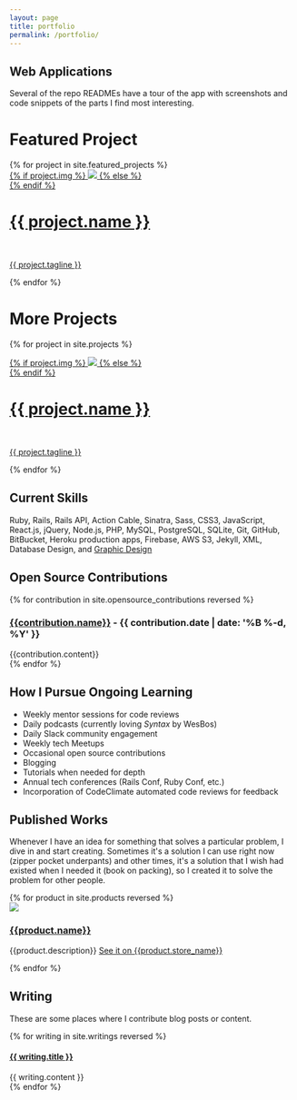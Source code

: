 ```yaml
---
layout: page
title: portfolio
permalink: /portfolio/
---
```


<div class="portfolio-index">

  <h2>Web Applications</h2>

  <p class="section-explanation">Several of the repo READMEs have a tour of the app with screenshots and code snippets of the parts I find most interesting.</p>

  <div class="rails-sites">
    <div class="projects-subhead">
      <h1>Featured Project</h1>
    </div> <!-- projects-subhead -->
  {% for project in site.featured_projects %}
    <div class="featured">
      <div class="thumbnail">
        <a href="{{ project.url }}">
          {% if project.img %}
          <img class="thumbnail" src="{{ project.img }}"/>
          {% else %}
          <div class="thumbnail blankbox"></div>
          {% endif %}
          <span>
            <h1>{{ project.name }}</h1>
            <br/>
            <p>{{ project.tagline }}</p>
          </span>
        </a>
      </div>
    </div>
  {% endfor %}
  </div>

  <div class="rails-sites">
    <div class="projects-subhead">
      <h1>More Projects</h1>
    </div>


  {% for project in site.projects %}
    <div class="project">
      <div class="thumbnail">
        <a href="{{ project.url }}">
          {% if project.img %}
          <img class="thumbnail" src="{{ project.img }}"/>
          {% else %}
          <div class="thumbnail blankbox"></div>
          {% endif %}
          <span>
            <h1>{{ project.name }}</h1>
            <br/>
            <p>{{ project.tagline }}</p>
          </span>
        </a>
      </div>
    </div>
  {% endfor %}
  </div>

  <h2>Current Skills</h2>

  <p class="section-explanation">Ruby, Rails, Rails API, Action Cable, Sinatra, Sass, CSS3, JavaScript, React.js, jQuery, Node.js, PHP, MySQL, PostgreSQL, SQLite, Git, GitHub, BitBucket, Heroku production apps, Firebase, AWS S3, Jekyll, XML, Database Design, and <a href="https://www.localflavormarketing.com/#portfolio" target="_blank">Graphic Design</a></p>

  <h2>Open Source Contributions</h2>

  <div class="open-source">
    {% for contribution in site.opensource_contributions reversed %}
      <article>
        <h3>
          <a href="{{contribution.site_url}}" target="_blank" alt="{{contribution.name}}">{{contribution.name}}</a>
          <span class="post-meta"> - {{ contribution.date | date: '%B %-d, %Y' }}</span>
        </h3>
        {{contribution.content}}
      </article>
    {% endfor %}
  </div><!-- open-source -->


  <h2>How I Pursue Ongoing Learning</h2>
  <div class="center-column">
    <ul>
      <li>Weekly mentor sessions for code reviews</li>
      <li>Daily podcasts (currently loving <em>Syntax</em> by WesBos)</li>
      <li>Daily Slack community engagement</li>
      <li>Weekly tech Meetups</li>
      <li>Occasional open source contributions</li>
      <li>Blogging</li>
      <li>Tutorials when needed for depth</li>
      <li>Annual tech conferences (Rails Conf, Ruby Conf, etc.)</li>
      <li>Incorporation of CodeClimate automated code reviews for feedback</li>
    </ul>
  </div>

  <h2>Published Works</h2>

  <p class="section-explanation">Whenever I have an idea for something that solves a particular problem, I dive in and start creating. Sometimes it's a solution I can use right now (zipper pocket underpants) and other times, it's a solution that I wish had existed when I needed it (book on packing), so I created it to solve the problem for other people.</p>

  <div class="products">
    {% for product in site.products reversed %}
      <article>
        <a href="{{product.store_url}}" target="_blank" alt="{{product.store_name}}"><img src="{{product.img}}"></a>
        <div class="explanation">
          <a href="{{product.store_url}}" target="_blank" alt="{{product.store_name}}"><h3>{{product.name}}</h3></a>
          <p>{{product.description}} <a href="{{product.store_url}}" target="_blank" alt="{{product.store_name}}">See it on {{product.store_name}}</a></p>
        </div>
      </article>
    {% endfor %}
  </div><!-- products -->


  <h2>Writing</h2>
  <p class="section-explanation">These are some places where I contribute blog posts or content.</p>

  <div class="writing">
    {% for writing in site.writings reversed %}
      <article>
        <h4><a href="{{ writing.site_url }}">{{ writing.title }}</a></h4>
        {{ writing.content }}
      </article>
    {% endfor %}
  </div> <!-- writing -->

</div> <!-- portfolio-index -->
